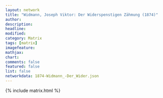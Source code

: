 ```yaml
---
layout: network
title: "Widmann, Joseph Viktor: Der Widerspenstigen Zähmung (1874)"
author:
description:
headline:
modified:
category: Matrix
tags: [matrix]
imagefeature: 
mathjax: 
chart: 
comments: false
featured: false
list: false
networkdata: 1874-Widmann_-Der_Wider.json
---
```

{% include matrix.html %}
